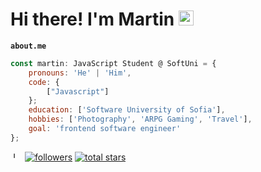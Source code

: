 # Hi there! I'm Martin <img src="https://media.giphy.com/media/hvRJCLFzcasrR4ia7z/giphy.gif" width="24px" height="24px">

**`about.me`**

```javascript
const martin: JavaScript Student @ SoftUni = {
    pronouns: 'He' | 'Him',
    code: {
        ["Javascript"]
    };
    education: ['Software University of Sofia'],
    hobbies: ['Photography', 'ARPG Gaming', 'Travel'],
    goal: 'frontend software engineer'
};
```

<img align="left" alt="JavaScript" width="10px" style="padding-right:10px;" src="https://cdn.jsdelivr.net/gh/devicons/devicon/icons/javascript/javascript-plain.svg" />

<p align="left">
      <a href="https://github.com/op46s?tab=followers">
         <img alt="followers" title="Follow me on Github" src="https://custom-icon-badges.demolab.com/github/followers/op46s?color=236ad3&labelColor=1155ba&style=for-the-badge&logo=person-add&label=Follow&logoColor=white"/></a>
      <a href="https://github.com/op46s?tab=repositories&sort=stargazers">
         <img alt="total stars" title="Total stars on GitHub" src="https://custom-icon-badges.demolab.com/github/stars/op46s?color=55960c&style=for-the-badge&labelColor=488207&logo=star"/></a>
   </p>
   
   
<!--
## ⚡GitHub Stats

<a href="https://github.com/kalintsenkov">
  <img height="180em" alt="My GitHub Stats" src="https://github-readme-stats.vercel.app/api?username=op46s&show_icons=true&bg_color=00000000&hide_border=true&text_color=3498db&count_private=true&include_all_commits=true" />

  <img height="180em" alt="My GitHub Stats" src="https://github-readme-stats.vercel.app/api/top-langs/?username=op46s&langs_count=6&layout=compact&hide_border=true&bg_color=00000000&text_color=3498db&count_private=true&include_all_commits=true&hide=smalltalk,shell,html,scss,css" />
</a>
-->

